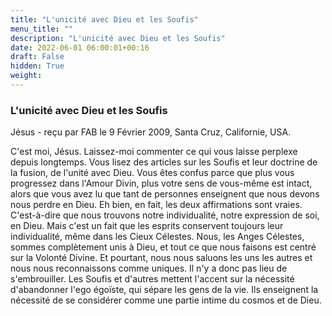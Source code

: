 ```yaml
---
title: "L'unicité avec Dieu et les Soufis"
menu_title: ""
description: "L'unicité avec Dieu et les Soufis"
date: 2022-06-01 06:00:01+00:16
draft: False
hidden: True
weight:
---
```

### L'unicité avec Dieu et les Soufis

Jésus - reçu par FAB le 9 Février 2009, Santa Cruz, Californie, USA.

C'est moi, Jésus.
Laissez-moi commenter ce qui vous laisse perplexe depuis longtemps. Vous lisez des articles sur les Soufis et leur doctrine de la fusion, de l'unité avec Dieu. Vous êtes confus parce que plus vous progressez dans l'Amour Divin, plus votre sens de vous-même est intact, alors que vous avez lu que tant de personnes enseignent que nous devons nous perdre en Dieu.
Eh bien, en fait, les deux affirmations sont vraies. C'est-à-dire que nous trouvons notre individualité, notre expression de soi, en Dieu.
Mais c'est un fait que les esprits conservent toujours leur individualité, même dans les Cieux Célestes. Nous, les Anges Célestes, sommes complètement unis à Dieu, et tout ce que nous faisons est centré sur la Volonté Divine. Et pourtant, nous nous saluons les uns les autres et nous nous reconnaissons comme uniques.
Il n'y a donc pas lieu de s'embrouiller. Les Soufis et d'autres mettent l'accent sur la nécessité d'abandonner l'ego égoïste, qui sépare les gens de la vie. Ils enseignent la nécessité de se considérer comme une partie intime du cosmos et de Dieu.